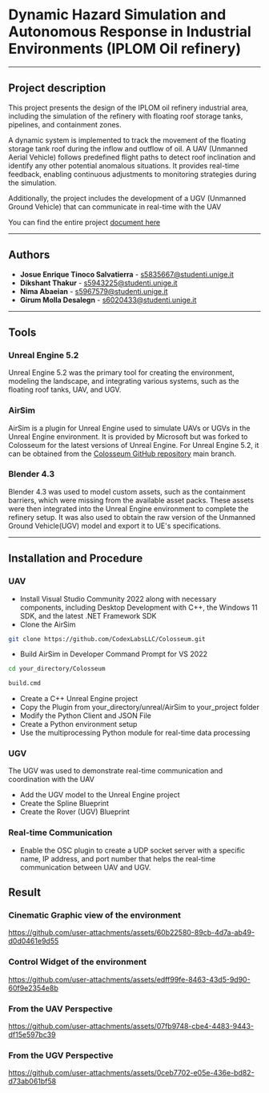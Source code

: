 

# Dynamic Hazard Simulation and Autonomous Response in Industrial Environments (IPLOM Oil refinery)
---
## Project description
This project presents the design of the IPLOM oil refinery industrial area, including the simulation of the refinery with floating roof storage tanks, pipelines, and containment zones.

A dynamic system is implemented to track the movement of the floating storage tank roof during the inflow and outflow of oil. A UAV (Unmanned Aerial Vehicle) follows predefined flight paths to detect roof inclination and identify any other potential anomalous situations. It provides real-time feedback, enabling continuous adjustments to monitoring strategies during the simulation.

Additionally, the project includes the development of a UGV (Unmanned Ground Vehicle) that can communicate in real-time with the UAV

You can find the entire project [document here](https://unigeit-my.sharepoint.com/:f:/g/personal/s6020433_studenti_unige_it/EqkfBAJ-7AFJpvaSTvC3uBEBt8X0KG-oGZL-6dwvnjM8lQ?e=TwoaZ4)

---
## Authors
- **Josue Enrique Tinoco Salvatierra** - s5835667@studenti.unige.it
- **Dikshant Thakur** - s5943225@studenti.unige.it
- **Nima Abaeian** - s5967579@studenti.unige.it
- **Girum Molla Desalegn** - s6020433@studenti.unige.it
---
## Tools
### Unreal Engine 5.2
Unreal Engine 5.2 was the primary tool for creating the environment, modeling the landscape, and integrating various systems, such as the floating roof tanks, UAV, and UGV. 
### AirSim
AirSim is a plugin for Unreal Engine used to simulate UAVs or UGVs in the Unreal Engine environment. It is provided by Microsoft but was forked to Colosseum for the latest versions of Unreal Engine. For Unreal Engine 5.2, it can be obtained from the [Colosseum GitHub repository](https://github.com/CodexLabsLLC/Colosseum) main branch.
### Blender 4.3
Blender 4.3 was used to model custom assets, such as the containment barriers, which were missing from the available asset packs. These assets were then integrated into the Unreal Engine environment to complete the refinery setup. It was also used to obtain the raw version of the Unmanned Ground Vehicle(UGV) model and export it to UE's specifications.

---
## Installation and Procedure
### UAV
- Install Visual Studio Community 2022 along with necessary components, including Desktop Development with C++, the Windows 11 SDK, and the latest .NET Framework SDK
- Clone the AirSim
```bash
git clone https://github.com/CodexLabsLLC/Colosseum.git
```
- Build AirSim in Developer Command Prompt for VS 2022
```bash
cd your_directory/Colosseum
```
```bash
build.cmd
```
- Create a C++ Unreal Engine project
- Copy the Plugin from your_directory/unreal/AirSim to your_project folder
- Modify the Python Client and JSON File
- Create a Python environment setup
- Use the multiprocessing Python module for real-time data processing
 ### UGV
The UGV was used to demonstrate real-time communication and coordination with the UAV 
- Add the UGV model to the Unreal Engine project
- Create the Spline Blueprint
- Create the Rover (UGV) Blueprint
### Real-time Communication
- Enable the OSC plugin to create a UDP socket server with a specific name, IP address, and port number that helps the real-time communication between UAV and UGV.
## Result
### Cinematic Graphic view of the environment
https://github.com/user-attachments/assets/60b22580-89cb-4d7a-ab49-d0d0461e9d55
### Control Widget of the environment
https://github.com/user-attachments/assets/edff99fe-8463-43d5-9d90-60f9e2354e8b
### From the UAV Perspective
https://github.com/user-attachments/assets/07fb9748-cbe4-4483-9443-df15e597bc39
### From the UGV Perspective
https://github.com/user-attachments/assets/0ceb7702-e05e-436e-bd82-d73ab061bf58


